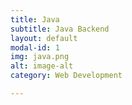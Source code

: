 ```yaml
---
title: Java
subtitle: Java Backend
layout: default
modal-id: 1
img: java.png
alt: image-alt
category: Web Development

---
```

